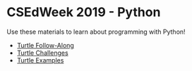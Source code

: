 # CSEdWeek 2019 - Python
Use these materials to learn about programming with Python!

- [Turtle Follow-Along](TurtleFollowAlong.md)
- [Turtle Challenges](TurtleChallenges.md)
- [Turtle Examples](TurtleExamples.md)